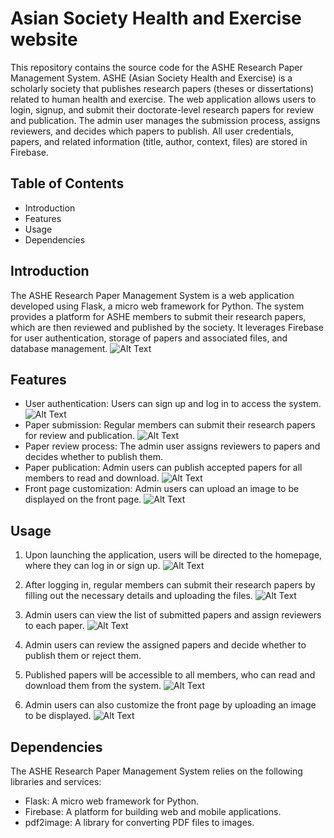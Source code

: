 # Asian Society Health and Exercise website

This repository contains the source code for the ASHE Research Paper Management System. ASHE (Asian Society Health and Exercise) is a scholarly society that publishes research papers (theses or dissertations) related to human health and exercise. The web application allows users to login, signup, and submit their doctorate-level research papers for review and publication. The admin user manages the submission process, assigns reviewers, and decides which papers to publish. All user credentials, papers, and related information (title, author, context, files) are stored in Firebase.

## Table of Contents

- Introduction
- Features
- Usage
- Dependencies


## Introduction

The ASHE Research Paper Management System is a web application developed using Flask, a micro web framework for Python. The system provides a platform for ASHE members to submit their research papers, which are then reviewed and published by the society. It leverages Firebase for user authentication, storage of papers and associated files, and database management.
![Alt Text](/ashe/image/ashePage.png)
## Features

- User authentication: Users can sign up and log in to access the system.
![Alt Text](/ashe/image/login.png)
- Paper submission: Regular members can submit their research papers for review and publication.
![Alt Text](/ashe/image/memberSubmission.png)
- Paper review process: The admin user assigns reviewers to papers and decides whether to publish them.
- Paper publication: Admin users can publish accepted papers for all members to read and download.
![Alt Text](/ashe/image/adminPaperUpload.png)
- Front page customization: Admin users can upload an image to be displayed on the front page.
![Alt Text](/ashe/image/frontPageEdit.png)


## Usage

1. Upon launching the application, users will be directed to the homepage, where they can log in or sign up.
![Alt Text](/ashe//image/login.png)
2. After logging in, regular members can submit their research papers by filling out the necessary details and uploading the files.
![Alt Text](/ashe//image/memberSubmission.png)
3. Admin users can view the list of submitted papers and assign reviewers to each paper.
![Alt Text](/ashe/image/adminSubList.png)
4. Admin users can review the assigned papers and decide whether to publish them or reject them.

5. Published papers will be accessible to all members, who can read and download them from the system.
![Alt Text](/ashe/image/PaperSearch.png)
6. Admin users can also customize the front page by uploading an image to be displayed.
![Alt Text](/ashe/image/frontPageEdit.png)

## Dependencies

The ASHE Research Paper Management System relies on the following libraries and services:

- Flask: A micro web framework for Python.
- Firebase: A platform for building web and mobile applications.
- pdf2image: A library for converting PDF files to images.
